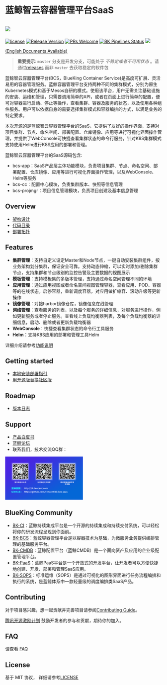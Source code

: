 # 蓝鲸智云容器管理平台SaaS
![](docs/resource/logo/bk_bcs.png)
---
[![license](https://img.shields.io/badge/license-mit-brightgreen.svg?style=flat)](https://github.com/Tencent/bk-bcs-saas/blob/master/LICENSE) [![Release Version](https://img.shields.io/badge/release-1.3.23-brightgreen.svg)](https://github.com/Tencent/bk-bcs-saas/releases) [![PRs Welcome](https://img.shields.io/badge/PRs-welcome-brightgreen.svg)](https://github.com/Tencent/bk-bcs-saas/pulls) [![BK Pipelines Status](https://api.bkdevops.qq.com/process/api/external/pipelines/projects/cc/p-c02db56ac633447eb2e740b3fd0b6d2b/badge?X-DEVOPS-PROJECT-ID=cc)](https://api.bkdevops.qq.com/process/api/external/pipelines/projects/bcs/p-c03c759b697f494ab14e01018eccb052/badge?X-DEVOPS-PROJECT-ID=bcs) [![](https://travis-ci.com/Tencent/bk-bcs-saas.svg?token=ypkHQqxUR3Y3ctuD7qFS&branch=master)](https://travis-ci.com/Tencent/bk-bcs-saas)


[(English Documents Available)](readme_en.md)

> **重要提示**: `master` 分支是开发分支，可能处于 *不稳定或者不可用状态* 。请通过[releases](https://github.com/tencent/bk-bcs-saas/releases) 而非 `master` 去获取稳定的软件包

蓝鲸智云容器管理平台(BCS，BlueKing Container Service)是高度可扩展、灵活易用的容器管理服务。蓝鲸容器管理平台支持两种不同的集群模式，分别为原生Kubernetes模式和基于Mesos自研的模式。使用该平台，用户无需关注基础设施的安装、运维和管理，只需要调用简单的API，或者在页面上进行简单的配置，便可对容器进行启动、停止等操作，查看集群、容器及服务的状态，以及使用各种组件服务。用户可以依据自身的需要选择集群模式和容器编排的方式，以满足业务的特定要求。

本次开源的是蓝鲸智云容器管理平台的SaaS，它提供了友好的操作界面，支持对项目集群、节点、命名空间、部署配置、仓库镜像、应用等进行可视化界面操作管理，并提供了WebConsole可快捷查看集群状态的命令行服务，针对K8S集群模式支持使用Helm进行K8S应用的部署和管理。

蓝鲸智云容器管理平台的SaaS源码包含:
- bcs-app：SaaS产品层主体功能模块，负责项目集群、节点、命名空间、部署配置、仓库镜像、应用等进行可视化界面操作管理，以及WebConsole、Helm等服务
- bcs-cc：配置中心模块，负责集群版本、快照等信息管理
- bcs-projmgr：项目信息管理模块，负责项目创建及基本信息管理

## Overview

- [架构设计](docs/overview/architecture.md)
- [代码目录](docs/overview/project_codes.md)
- [部署拓扑](docs/overview/project_deploy.md)

## Features
- **集群管理**：支持自定义设定Master和Node节点，一键自动安装集群组件，按业务架构划分集群，保证安全可靠。支持动态伸缩，可以实时添加/剔除集群节点，支持集群和节点级别的监控告警及主要数据的视图展示
- **模板管理**：支持模板集的多版本管理，支持通过命名空间管理不同的环境
- **应用管理**：通过应用视图或者命名空间视图管理容器，查看应用、POD、容器等的在线状态。启停容器，重新调度容器，对应用做扩缩容、滚动升级等更新操作
- **镜像管理**：对接harbor镜像仓库，镜像信息在线管理
- **网络管理**：查看服务的列表，以及每个服务的详细信息，对服务进行操作，例如更新服务或者停止服务。查看线上负载均衡器列表，及每个负载均衡器的详细信息，启动、删除或者更新负载均衡器
- **WebConsole**：快捷查看集群状态的命令行工具服务
- **Helm**：支持K8S应用的部署和管理工具Helm

详细介绍请参考[功能说明](https://docs.bk.tencent.com/bcs/)


## Getting started

- [本地安装部署指引](/docs/install/dev-install-overview.md)
- [用开源版替换社区版](https://docs.bk.tencent.com/bk_osed/Open-Bcs.html#open_bcs)

## Roadmap

- [版本日志](docs/release.md)

## Support

- [产品白皮书](https://docs.bk.tencent.com/bcs/)
- [蓝鲸论坛](https://bk.tencent.com/s-mart/community)
- 联系我们，技术交流QQ群：
<img src="docs/resource/img/QR-Code.png" width="250" hegiht="250" align=center />

## BlueKing Community
- [BK-CI](https://github.com/Tencent/bk-ci)：蓝鲸持续集成平台是一个开源的持续集成和持续交付系统，可以轻松将你的研发流程呈现到你面前。
- [BK-BCS](https://github.com/Tencent/bk-bcs)：蓝鲸容器管理平台是以容器技术为基础，为微服务业务提供编排管理的基础服务平台。
- [BK-CMDB](https://github.com/Tencent/bk-cmdb)：蓝鲸配置平台（蓝鲸CMDB）是一个面向资产及应用的企业级配置管理平台。
- [BK-PaaS](https://github.com/Tencent/bk-PaaS)：蓝鲸PaaS平台是一个开放式的开发平台，让开发者可以方便快捷地创建、开发、部署和管理SaaS应用。
- [BK-SOPS](https://github.com/Tencent/bk-sops)：标准运维（SOPS）是通过可视化的图形界面进行任务流程编排和执行的系统，是蓝鲸体系中一款轻量级的调度编排类SaaS产品。

## Contributing
对于项目感兴趣，想一起贡献并完善项目请参阅[Contributing Guide](docs/CONTRIBUTING.md)。

[腾讯开源激励计划](https://opensource.tencent.com/contribution) 鼓励开发者的参与和贡献，期待你的加入。

## FAQ

请查看 [FAQ](docs/faq.md)

## License

基于 MIT 协议， 详细请参考[LICENSE](LICENSE.txt)
